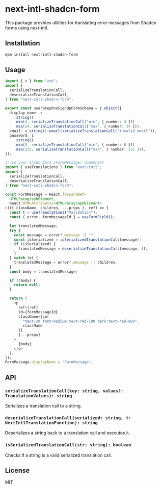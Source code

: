 # next-intl-shadcn-form

This package provides utilities for translating error messages from Shadcn forms using next-intl.

## Installation

```bash
npm install next-intl-shadcn-form
```

## Usage

```typescript
import { z } from "zod";
import {
  serializeTranslationCall,
  deserializeTranslationCall,
} from "next-intl-shadcn-form";

export const userStepOneSignUpFormSchema = z.object({
  display_name: z
    .string()
    .min(4, serializeTranslationCall("min", { number: 4 }))
    .max(24, serializeTranslationCall("max", { number: 24 })),
  email: z.string().email(serializeTranslationCall("invalid_email")),
  password: z
    .string()
    .min(8, serializeTranslationCall("min", { number: 8 }))
    .max(255, serializeTranslationCall("max", { number: 255 })),
});

// In your shadc form (FormMessage) component
import { useTranslations } from "next-intl";
import {
  serializeTranslationCall,
  deserializeTranslationCall,
} from "next-intl-shadcn-form";

const FormMessage = React.forwardRef<
  HTMLParagraphElement,
  React.HTMLAttributes<HTMLParagraphElement>
>(({ className, children, ...props }, ref) => {
  const t = useTranslations("Validation");
  const { error, formMessageId } = useFormField();

  let translatedMessage;
  try {
    const message = error?.message || "";
    const isSerialized = isSerializedTranslationCall(message);
    if (isSerialized) {
      translatedMessage = deserializeTranslationCall(message, t);
    }
  } catch (e) {
    translatedMessage = error?.message || children;
  }
  const body = translatedMessage;

  if (!body) {
    return null;
  }

  return (
    <p
      ref={ref}
      id={formMessageId}
      className={cn(
        "text-sm font-medium text-red-500 dark:text-red-900",
        className
      )}
      {...props}
    >
      {body}
    </p>
  );
});
FormMessage.displayName = "FormMessage";
```

## API

### `serializeTranslationCall(key: string, values?: TranslationValues): string`

Serializes a translation call to a string.

### `deserializeTranslationCall(serialized: string, t: NextIntlTranslationFunction): string`

Deserializes a string back to a translation call and executes it.

### `isSerializedTranslationCall(str: string): boolean`

Checks if a string is a valid serialized translation call.

## License

MIT
